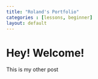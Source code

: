 ```yaml
---
title: "Roland's Portfolio"
categories : [lessons, beginner]
layout: default
---
```


# Hey! Welcome!

This is my other post
